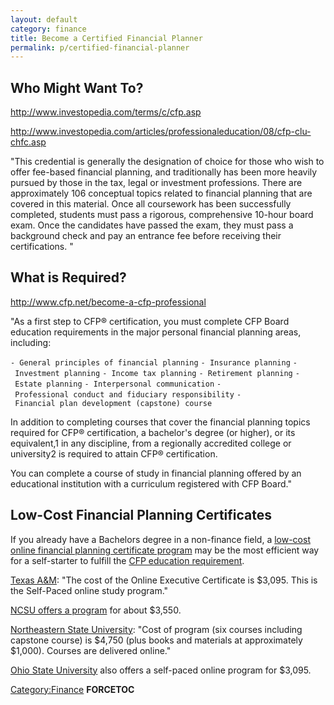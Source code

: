 ```yaml
---
layout: default
category: finance
title: Become a Certified Financial Planner
permalink: p/certified-financial-planner
---
```


Who Might Want To?
------------------

<http://www.investopedia.com/terms/c/cfp.asp>

<http://www.investopedia.com/articles/professionaleducation/08/cfp-clu-chfc.asp>

"This credential is generally the designation of choice for those who wish to offer fee-based financial planning, and traditionally has been more heavily pursued by those in the tax, legal or investment professions. There are approximately 106 conceptual topics related to financial planning that are covered in this material. Once all coursework has been successfully completed, students must pass a rigorous, comprehensive 10-hour board exam. Once the candidates have passed the exam, they must pass a background check and pay an entrance fee before receiving their certifications. "

What is Required?
-----------------

<http://www.cfp.net/become-a-cfp-professional>

"As a first step to CFP® certification, you must complete CFP Board education requirements in the major personal financial planning areas, including:

`- General principles of financial planning`
`- Insurance planning`
`- Investment planning`
`- Income tax planning`
`- Retirement planning`
`- Estate planning`
`- Interpersonal communication`
`- Professional conduct and fiduciary responsibility`
`- Financial plan development (capstone) course`

In addition to completing courses that cover the financial planning topics required for CFP® certification, a bachelor's degree (or higher), or its equivalent,1 in any discipline, from a regionally accredited college or university2 is required to attain CFP® certification.

You can complete a course of study in financial planning offered by an educational institution with a curriculum registered with CFP Board."

Low-Cost Financial Planning Certificates
----------------------------------------

If you already have a Bachelors degree in a non-finance field, a [low-cost online financial planning certificate program](http://www.cfp.net/become-a-cfp-professional/find-an-education-program) may be the most efficient way for a self-starter to fulfill the [CFP education requirement](http://www.cfp.net/become-a-cfp-professional/cfp-certification-requirements/education-requirement).

[Texas A&M](http://www.tamuc.edu/facultyStaffServices/trainingDevelopment/centerForProfessionalDevelopment/financialPlanning/default.aspx): "The cost of the Online Executive Certificate is $3,095. This is the Self-Paced online study program."

[NCSU offers a program](http://ncsu.financialplannerprogram.com/) for about $3,550.

[Northeastern State University](http://academics.nsuok.edu/continuingeducation/ProfessionalDevelopment/FinancialPlanningCertificate.aspx): "Cost of program (six courses including capstone course) is $4,750 (plus books and materials at approximately $1,000). Courses are delivered online."

[Ohio State University](http://osu.course-central.com/info/program/why-this-program.html) also offers a self-paced online program for $3,095.

[Category:Finance](/Category:Finance "wikilink") __FORCETOC__
